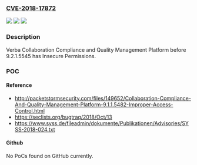 ### [CVE-2018-17872](https://cve.mitre.org/cgi-bin/cvename.cgi?name=CVE-2018-17872)
![](https://img.shields.io/static/v1?label=Product&message=n%2Fa&color=blue)
![](https://img.shields.io/static/v1?label=Version&message=n%2Fa&color=blue)
![](https://img.shields.io/static/v1?label=Vulnerability&message=n%2Fa&color=brighgreen)

### Description

Verba Collaboration Compliance and Quality Management Platform before 9.2.1.5545 has Insecure Permissions.

### POC

#### Reference
- http://packetstormsecurity.com/files/149652/Collaboration-Compliance-And-Quality-Management-Platform-9.1.1.5482-Improper-Access-Control.html
- https://seclists.org/bugtraq/2018/Oct/13
- https://www.syss.de/fileadmin/dokumente/Publikationen/Advisories/SYSS-2018-024.txt

#### Github
No PoCs found on GitHub currently.

